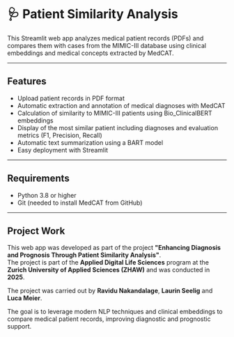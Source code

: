 # 🩺 Patient Similarity Analysis

This Streamlit web app analyzes medical patient records (PDFs) and compares them with cases from the MIMIC-III database using clinical embeddings and medical concepts extracted by MedCAT.

---

## Features

- Upload patient records in PDF format  
- Automatic extraction and annotation of medical diagnoses with MedCAT  
- Calculation of similarity to MIMIC-III patients using Bio_ClinicalBERT embeddings  
- Display of the most similar patient including diagnoses and evaluation metrics (F1, Precision, Recall)  
- Automatic text summarization using a BART model  
- Easy deployment with Streamlit  

---

## Requirements

- Python 3.8 or higher  
- Git (needed to install MedCAT from GitHub)  

---

## Project Work

This web app was developed as part of the project **"Enhancing Diagnosis and Prognosis Through Patient Similarity Analysis"**.  
The project is part of the **Applied Digital Life Sciences** program at the **Zurich University of Applied Sciences (ZHAW)** and was conducted in **2025**.  

The project was carried out by **Ravidu Nakandalage**, **Laurin Seelig** and **Luca Meier**.

The goal is to leverage modern NLP techniques and clinical embeddings to compare medical patient records, improving diagnostic and prognostic support.
